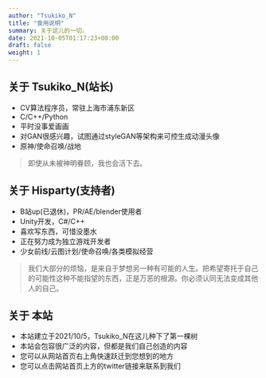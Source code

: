```yaml
---
author: "Tsukiko_N"
title: "食用说明"
summary: 关于这儿的一切。
date: 2021-10-05T01:17:23+08:00
draft: false
weight: 1
---
```


## 关于 Tsukiko_N(站长)

- CV算法程序员，常驻上海市浦东新区
- C/C++/Python
- 平时没事爱画画
- 对GAN很感兴趣，试图通过styleGAN等架构来可控生成动漫头像
- 原神/使命召唤/战地

> 即使从未被神明眷顾，我也会活下去。

## 关于 Hisparty(支持者)

- B站up(已退休)，PR/AE/blender使用者
- Unity开发，C#/C++
- 喜欢写东西，可惜没墨水
- 正在努力成为独立游戏开发者
- 少女前线/云图计划/使命召唤/各类模拟经营

> 我们大部分的烦恼，是来自于梦想另一种有可能的人生。把希望寄托于自己的可能性这种不能指望的东西，正是万恶的根源。你必须认同无法变成其他人的自己。

## 关于 本站

- 本站建立于2021/10/5，Tsukiko_N在这儿种下了第一棵树
- 本站会包容很广泛的内容，但都是我们自己创造的内容
- 您可以从网站首页右上角快速跃迁到您想到的地方
- 您可以点击网站首页上方的twitter链接来联系到我们